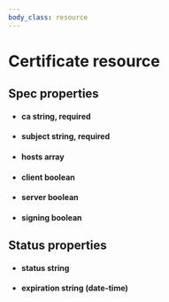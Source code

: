 ```yaml
---
body_class: resource
---
```


# Certificate resource

<section>

</section>

<section>

## Spec properties

- <h4 id="ca">ca <span class="property-info">string, required</span></h3>

- <h4 id="subject">subject <span class="property-info">string, required</span></h3>

- <h4 id="hosts">hosts <span class="property-info">array</span></h3>

- <h4 id="client">client <span class="property-info">boolean</span></h3>

- <h4 id="server">server <span class="property-info">boolean</span></h3>

- <h4 id="signing">signing <span class="property-info">boolean</span></h3>

</section>

<section>

## Status properties

- <h4 id="status">status <span class="property-info">string</span></h3>

- <h4 id="expiration">expiration <span class="property-info">string (date-time)</span></h3>

</section>
